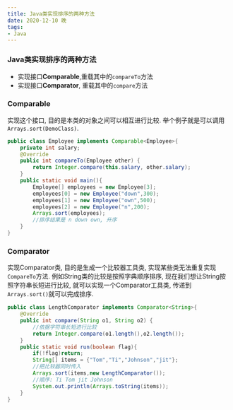 ```yaml
---
title: Java类实现排序的两种方法
date: 2020-12-10 晚
tags:
- Java
---
```

### Java类实现排序的两种方法

* 实现接口**Comparable**,重载其中的`compareTo`方法
* 实现接口**Comparator**, 重载其中的`compare`方法
<!-- more -->
### Comparable

实现这个接口, 目的是本类的对象之间可以相互进行比较. 举个例子就是可以调用`Arrays.sort(DemoClass)`.

```java
public class Employee implements Comparable<Employee>{
	private int salary;
	@Override
    public int compareTo(Employee other) {
        return Integer.compare(this.salary, other.salary);
    }
    public static void main(){
        Employee[] employees = new Employee[3];
        employees[0] = new Employee("down",300);
        employees[1] = new Employee("own",500);
        employees[2] = new Employee("n",200);
        Arrays.sort(employees);
        //排序结果是 n down own, 升序
    }
}
```

### Comparator

实现Comparator类, 目的是生成一个比较器工具类, 实现某些类无法重复实现`CompareTo`方法.  例如String类的比较是按照字典顺序排序, 现在我们想让String按照字符串长短进行比较, 就可以实现一个Comparator工具类, 传递到`Arrays.sort()`就可以完成排序.

```java
public class LengthComparator implements Comparator<String>{
    @Override
    public int compare(String o1, String o2) {
        //依据字符串长短进行比较
        return Integer.compare(o1.length(),o2.length());
    }
    public static void run(boolean flag){
        if(!flag)return;
        String[] items = {"Tom","Ti","Johnson","jit"};
        //把比较器同时传入
        Arrays.sort(items,new LengthComparator());
        //顺序: Ti Tom jit Johnson
        System.out.println(Arrays.toString(items));
    }
}
```

